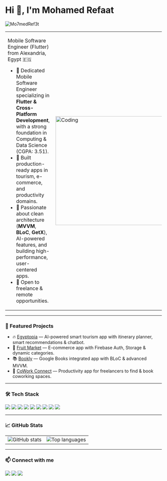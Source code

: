 <h1 align="left">Hi 👋, I'm Mohamed Refaat</h1>
<p align="left">
  <img src="https://komarev.com/ghpvc/?username=Mo7medRef3t&label=Profile%20views&color=0e75b6&style=flat" alt="Mo7medRef3t" />
</p>

<table>
<tr>
<td width="50%">

Mobile Software Engineer (Flutter) from Alexandria, Egypt 🇪🇬

- 🎯 Dedicated Mobile Software Engineer specializing in **Flutter & Cross-Platform Development**, with a strong foundation in Computing & Data Science (CGPA: 3.51).
- 🚀 Built production-ready apps in tourism, e-commerce, and productivity domains.
- 🧭 Passionate about clean architecture (**MVVM**, **BLoC**, **GetX**), AI-powered features, and building high-performance, user-centered apps.
- 📌 Open to freelance & remote opportunities.

</td>
<td>
<img align="right" alt="Coding" width="350" src="https://media.giphy.com/media/qgQUggAC3Pfv687qPC/giphy.gif">
</td>
</tr>
</table>

---

### 🌟 Featured Projects
- 🔥 [Egyptopia](https://github.com/Mo7medRef3t/Egyptopia) — AI-powered smart tourism app with itinerary planner, smart recommendations & chatbot.
- 🛒 [Fruit Market](https://github.com/Mo7medRef3t/fruits_market) — E-commerce app with Firebase Auth, Storage & dynamic categories.
- 📚 [Bookly](https://github.com/Mo7medRef3t/bookly) — Google Books integrated app with BLoC & advanced MVVM.
- 🏢 [CoWork Connect](https://github.com/Mo7medRef3t/cowork-connect) — Productivity app for freelancers to find & book coworking spaces.

---

### 🛠 Tech Stack
<p align="left">
  <img src="https://img.shields.io/badge/Flutter-02569B?style=flat&logo=flutter&logoColor=white"/>
  <img src="https://img.shields.io/badge/Dart-0175C2?style=flat&logo=dart&logoColor=white"/>
  <img src="https://img.shields.io/badge/Firebase-FFCA28?style=flat&logo=firebase&logoColor=white"/>
  <img src="https://img.shields.io/badge/Clean%20Architecture-structured-ff69b4?style=flat"/>
  <img src="https://img.shields.io/badge/MVVM-architecture-blue?style=flat"/>
  <img src="https://img.shields.io/badge/BLoC-00599C?style=flat&logo=flutter&logoColor=white"/>
  <img src="https://img.shields.io/badge/GetX-ffcd00?style=flat&logo=flutter&logoColor=black"/>
  <img src="https://img.shields.io/badge/REST%20APIs-ff9800?style=flat&logo=postman&logoColor=white"/>
  <img src="https://img.shields.io/badge/Django%20APIs-092E20?style=flat&logo=django&logoColor=white"/>
</p>

---

### 📈 GitHub Stats
<table>
<tr>
<td>
<img src="https://github-readme-stats.vercel.app/api?username=Mo7medRef3t&show_icons=true&theme=radical" alt="GitHub stats"/>
</td>
<td>
<img src="https://github-readme-stats.vercel.app/api/top-langs/?username=Mo7medRef3t&layout=compact&theme=radical" alt="Top languages"/>
</td>
</tr>
</table>

---

### 📫 Connect with me
<p align="left">
  <a href="https://linkedin.com/in/mohamed-refaat-86baa4246" target="blank"><img align="center" src="https://img.icons8.com/color/48/000000/linkedin.png"/></a>
  <a href="https://github.com/Mo7medRef3t" target="blank"><img align="center" src="https://img.icons8.com/material-outlined/48/000000/github.png"/></a>
  <a href="mailto:mr6737835@gmail.com" target="blank"><img align="center" src="https://img.icons8.com/color/48/000000/gmail.png"/></a>
</p>
